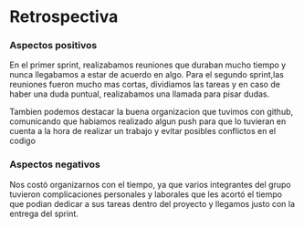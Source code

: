 # Retrospectiva

### Aspectos positivos

En el primer sprint, realizabamos reuniones que duraban mucho tiempo y 
nunca llegabamos a estar de acuerdo en algo.
Para el segundo sprint,las reuniones fueron mucho mas cortas, dividiamos las tareas y en
caso de haber una duda puntual, realizabamos una llamada para pisar dudas.

Tambien podemos destacar la buena organizacion que tuvimos con github, comunicando que 
habiamos realizado algun push para que lo tuvieran en cuenta a la hora de realizar un trabajo y
evitar posibles conflictos en el codigo

### Aspectos negativos
Nos costó organizarnos con el tiempo, ya que varios integrantes del grupo tuvieron complicaciones
personales y laborales que les acortó el tiempo que podian dedicar a sus tareas dentro del proyecto
y llegamos justo con la entrega del sprint.

